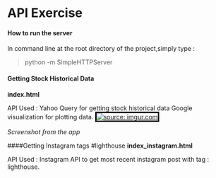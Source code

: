 # API Exercise
#### How to run the server
In command line at the root directory of the project,simply type :
>	python -m  SimpleHTTPServer

	
#### Getting Stock Historical Data
**index.html**

API Used : Yahoo Query for getting stock historical data Google visualization for plotting data.
<a href="http://imgur.com/6Typy8j"><img style="border-style:solid; border-color:black;" src="http://i.imgur.com/6Typy8j.png" title="source: imgur.com" /></a>

*Screenshot from the app*

####Getting Instagram tags #lighthouse
**index_instagram.html**

API Used : Instagram API  to get most recent instagram post with tag : lighthouse.


